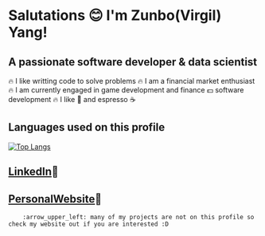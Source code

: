 # **Salutations :blush: I'm Zunbo(Virgil) Yang!**
## A passionate software developer & data scientist
  :fire: I like writting code to solve problems
  :fire: I am a financial market enthusiast
  :fire: I am currently engaged in game development and finance :dollar: software development
  :fire: I like :pizza: and espresso :coffee: 
## Languages used on this profile
[![Top Langs](https://github-readme-stats.vercel.app/api/top-langs/?username=Virgil525)](https://github.com/anuraghazra/github-readme-stats)
## **[LinkedIn](www.linkedin.com/in/zunbo-yang-0676bb205):link:**
## **[PersonalWebsite](https://virgil525.github.io/PersonalWebsite/):link:**
        :arrow_upper_left: many of my projects are not on this profile so check my website out if you are interested :D 

